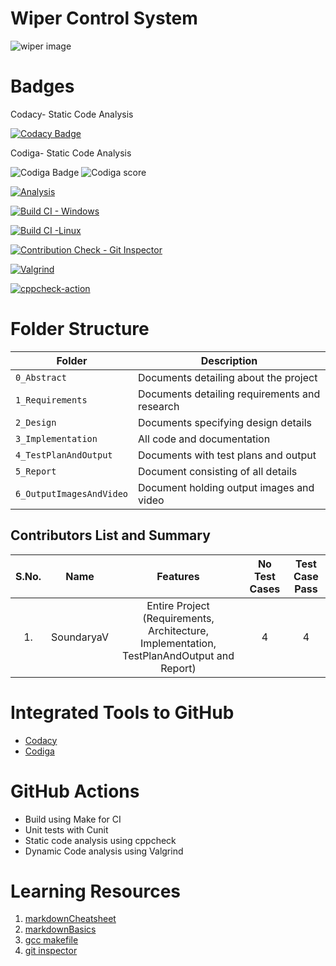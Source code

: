 # Wiper Control System
 
 ![wiper image](https://media.istockphoto.com/photos/rainy-mountain-road-picture-id521007958?k=20&m=521007958&s=612x612&w=0&h=0KOV6Y1OPS4_ywWHzSkcdcuYWZYz00OQiH5WMCBo13E=)
 
 # Badges
 Codacy- Static Code Analysis
 
[![Codacy Badge](https://app.codacy.com/project/badge/Grade/68667d5e198640ed8662cbbd0b8f6a8b)](https://www.codacy.com/gh/Soundarya30/M3_Wiper-Control-System/dashboard?utm_source=github.com&amp;utm_medium=referral&amp;utm_content=Soundarya30/M3_Wiper-Control-System&amp;utm_campaign=Badge_Grade)

Codiga- Static Code Analysis

![Codiga Badge](https://api.codiga.io/project/33526/status/svg) ![Codiga score](https://api.codiga.io/project/33526/score/svg)

[![Analysis](https://github.com/Soundarya30/M3_Wiper-Control-System/actions/workflows/Analysis.yml/badge.svg)](https://github.com/Soundarya30/M3_Wiper-Control-System/actions/workflows/Analysis.yml)

[![Build CI - Windows](https://github.com/Soundarya30/M3_Wiper-Control-System/actions/workflows/Build-Windows.yml/badge.svg)](https://github.com/Soundarya30/M3_Wiper-Control-System/actions/workflows/Build-Windows.yml)

[![Build CI -Linux](https://github.com/Soundarya30/M3_Wiper-Control-System/actions/workflows/Build_linux.yml/badge.svg)](https://github.com/Soundarya30/M3_Wiper-Control-System/actions/workflows/Build_linux.yml)

[![Contribution Check - Git Inspector](https://github.com/Soundarya30/M3_Wiper-Control-System/actions/workflows/Git_inspector.yml/badge.svg)](https://github.com/Soundarya30/M3_Wiper-Control-System/actions/workflows/Git_inspector.yml)

[![Valgrind](https://github.com/Soundarya30/M3_Wiper-Control-System/actions/workflows/Valgrind.yml/badge.svg)](https://github.com/Soundarya30/M3_Wiper-Control-System/actions/workflows/Valgrind.yml)

[![cppcheck-action](https://github.com/Soundarya30/M3_Wiper-Control-System/actions/workflows/cpp%20check.yml/badge.svg)](https://github.com/Soundarya30/M3_Wiper-Control-System/actions/workflows/cpp%20check.yml)
# Folder Structure
Folder             | Description
-------------------| -----------------------------------------
`0_Abstract`       | Documents detailing about the project
`1_Requirements`   | Documents detailing requirements and research
`2_Design`         | Documents specifying design details
`3_Implementation` | All code and documentation
`4_TestPlanAndOutput`      | Documents with test plans and output
`5_Report`  | Document consisting of all details
`6_OutputImagesAndVideo` | Document holding output images and video
## Contributors List and Summary

|S.No. |  Name   |    Features    |No Test Cases|Test Case Pass|
|:---:|:---:|:---:|:---:|:---:|
|1. |SoundaryaV| Entire Project (Requirements, Architecture, Implementation, TestPlanAndOutput and Report)   | 4   | 4    |

# Integrated Tools to GitHub
* [Codacy](https://www.codacy.com/)
* [Codiga](https://www.codiga.io/)
# GitHub Actions
* Build using Make for CI
* Unit tests with Cunit
* Static code analysis using cppcheck
* Dynamic Code analysis using Valgrind
# Learning Resources
1. [markdownCheatsheet](https://github.com/adam-p/markdown-here/wiki/Markdown-Cheatsheet)
2. [markdownBasics](https://guides.github.com/features/mastering-markdown/)
3. [gcc makefile](https://www3.ntu.edu.sg/home/ehchua/programming/cpp/gcc_make.html#zz-2.1)
4. [git inspector](https://github.com/ejwa/gitinspector.git)
